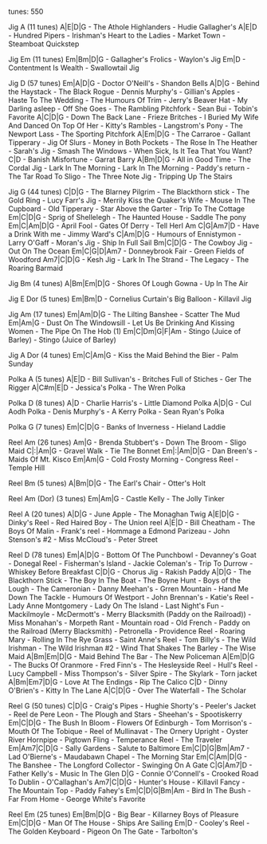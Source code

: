 tunes: 550

Jig A (11 tunes)
    A|E|D|G
      - The Athole Highlanders
      - Hudie Gallagher's
    A|E|D
      - Hundred Pipers
      - Irishman's Heart to the Ladies
      - Market Town
      - Steamboat Quickstep

Jig Em (11 tunes)
    Em|Bm|D|G
      - Gallagher's Frolics
      - Waylon's Jig
    Em|D
      - Contentment Is Wealth
      - Swallowtail Jig

Jig D (57 tunes)
    Em|A|D|G
      - Doctor O'Neill's
      - Shandon Bells
    A|D|G
      - Behind the Haystack
      - The Black Rogue
      - Dennis Murphy's
      - Gillian's Apples
      - Haste To The Wedding
      - The Humours Of Trim
      - Jerry's Beaver Hat
      - My Darling asleep
      - Off She Goes
      - The Rambling Pitchfork
      - Sean Bui
      - Tobin's Favorite
    A|C|D|G
      - Down The Back Lane
      - Frieze Britches
      - I Buried My Wife And Danced On Top Of Her
      - Kitty's Rambles
      - Langstrom's Pony
      - The Newport Lass
      - The Sporting Pitchfork
    A|Em|D|G
      - The Carraroe
      - Gallant Tipperary
      - Jig Of Slurs
      - Money in Both Pockets
      - The Rose In The Heather
      - Sarah's Jig
      - Smash The Windows
      - When Sick, Is It Tea That You Want?
    C|D
      - Banish Misfortune
      - Garrat Barry
    A|Bm|D|G
      - All in Good Time
      - The Cordal Jig
      - Lark In The Morning
      - Lark In The Morning
      - Paddy's return
      - The Tar Road To Sligo
      - The Three Note Jig
      - Tripping Up The Stairs

Jig G (44 tunes)
    C|D|G
      - The Blarney Pilgrim
      - The Blackthorn stick
      - The Gold Ring
      - Lucy Farr's Jig
      - Merrily Kiss the Quaker's Wife
      - Mouse In The Cupboard
      - Old Tipperary
      - Star Above the Garter
      - Trip To The Cottage
    Em|C|D|G
      - Sprig of Shellelegh
      - The Haunted House
      - Saddle The pony
    Em|C|Am|D|G
      - April Fool
      - Gates Of Derry
      - Tell HerI Am
    C|G|Am7|D
      - Have a Drink With me
      - Jimmy Ward's
    C|Am|D|G
      - Humours of Ennistymon
      - Larry O'Gaff
      - Moran's Jig
      - Ship In Full Sail
    Bm|C|D|G
      - The Cowboy Jig
      - Out On The Ocean
    Em|C|G|D|Am7
      - Donneybrook Fair
      - Green Fields of Woodford
    Am7|C|D|G
      - Kesh Jig
      - Lark In The Strand
      - The Legacy
      - The Roaring Barmaid

Jig Bm (4 tunes)
    A|Bm|Em|D|G
      - Shores Of Lough Gowna
      - Up In The Air

Jig E Dor (5 tunes)
    Em|Bm|D
      - Cornelius Curtain's Big Balloon
      - Killavil Jig

Jig Am (17 tunes)
    Em|Am|D|G
      - The Lilting Banshee
      - Scatter The Mud
    Em|Am|G
      - Dust On The Windowsill
      - Let Us Be Drinking And Kissing Women
      - The Pipe On The Hob (1)
    Em|C|Dm|G|F|Am
      - Stingo  (Juice of Barley)
      - Stingo  (Juice of Barley)

Jig A Dor (4 tunes)
    Em|C|Am|G
      - Kiss the Maid Behind the Bier
      - Palm Sunday

Polka A (5 tunes)
    A|E|D
      - Bill Sullivan's
      - Britches Full of Stiches
      - Ger The Rigger
    A|C#m|E|D
      - Jessica's Polka
      - The Wren Polka

Polka D (8 tunes)
    A|D
      - Charlie Harris's
      - Little Diamond Polka
    A|D|G
      - Cul Aodh Polka
      - Denis Murphy's
      - A Kerry Polka
      - Sean Ryan's Polka

Polka G (7 tunes)
    Em|C|D|G
      - Banks of Inverness
      - Hieland Laddie

Reel Am (26 tunes)
    Am|G
      - Brenda Stubbert's
      - Down The Broom
      - Sligo Maid
    C|:|Am|G
      - Gravel Walk
      - Tie The Bonnet
    Em|:|Am|D|G
      - Dan Breen's
      - Maids Of Mt. Kisco
    Em|Am|G
      - Cold Frosty Morning
      - Congress Reel
      - Temple Hill

Reel Bm (5 tunes)
    A|Bm|D|G
      - The Earl's Chair
      - Otter's Holt

Reel Am (Dor) (3 tunes)
    Em|Am|G
      - Castle Kelly
      - The Jolly Tinker

Reel A (20 tunes)
    A|D|G
      - June Apple
      - The Monaghan Twig
    A|E|D|G
      - Dinky's Reel
      - Red Haired Boy
      - The Union reel
    A|E|D
      - Bill Cheatham
      - The Boys Of Malin
      - Frank's reel
      - Hommage a Edmond Parizeau
      - John Stenson's #2
      - Miss McCloud's
      - Peter Street

Reel D (78 tunes)
    Em|A|D|G
      - Bottom Of The Punchbowl
      - Devanney's Goat
      - Donegal Reel
      - Fisherman's Island
      - Jackie Coleman's
      - Trip To Durrow
      - Whiskey Before Breakfast
    C|D|G
      - Chorus Jig
      - Rakish Paddy
    A|D|G
      - The Blackthorn Stick
      - The Boy In The Boat
      - The Boyne Hunt
      - Boys of the Lough
      - The Cameronian
      - Danny Meehan's
      - Grren Mountain
      - Hand Me Down The Tackle
      - Humours Of Westport
      - John Brennan's
      - Katie's Reel
      - Lady Anne Montgomery
      - Lady On The Island
      - Last Night's Fun
      - Mackilmoyle
      - McDermott's
      - Merry Blacksmith (Paddy on the Railroad))
      - Miss Monahan's
      - Morpeth Rant
      - Mountain road
      - Old French
      - Paddy on the Railroad (Merry Blacksmith)
      - Petronella
      - Providence Reel
      - Roaring Mary
      - Rolling In The Rye Grass
      - Saint Anne's Reel
      - Tom Billy's
      - The Wild Irishman
      - The Wild Irishman #2
      - Wind That Shakes The Barley
      - The Wise Maid
    A|Bm|Em|D|G
      - Maid Behind The Bar
      - The New Policeman
    A|Em|D|G
      - The Bucks Of Oranmore
      - Fred Finn's
      - The Hesleyside Reel
      - Hull's Reel
      - Lucy Campbell
      - Miss Thompson's
      - Silver Spire
      - The Skylark
      - Torn jacket
    A|Bm|Em7|D|G
      - Love At The Endings
      - Rip The Calico
    C|D
      - Dinny O'Brien's
      - Kitty In The Lane
    A|C|D|G
      - Over The Waterfall
      - The Scholar

Reel G (50 tunes)
    C|D|G
      - Craig's Pipes
      - Hughie Shorty's
      - Peeler's Jacket
      - Reel de Pere Leon
      - The Plough and Stars
      - Sheehan's
      - Spootiskerry
    Em|C|D|G
      - The Bush In Bloom
      - Flowers Of Edinburgh
      - Tom Morrison's
      - Mouth Of The Tobique
      - Reel of Mullinavat
      - The Ornery Upright
      - Oyster River Hornpipe
      - Pigtown Fling
      - Temperance Reel
      - The Traveler
    Em|Am7|C|D|G
      - Sally Gardens
      - Salute to Baltimore
    Em|C|D|G|Bm|Am7
      - Lad O'Bierne's
      - Maudabawn Chapel
      - The Morning Star
    Em|C|Am|D|G
      - The Banshee
      - The Longford Collector
      - Swinging On A Gate
    C|G|Am7|D
      - Father Kelly's
      - Music In The Glen
    D|G
      - Connie O'Connell's
      - Crooked Road To Dublin
      - O'Callaghan's
    Am7|C|D|G
      - Hunter's House
      - Killavil Fancy
      - The Mountain Top
      - Paddy Fahey's
    Em|C|D|G|Bm|Am
      - Bird In The Bush
      - Far From Home
      - George White's Favorite

Reel Em (25 tunes)
    Em|Bm|D|G
      - Big Bear
      - Killarney Boys of Pleasure
    Em|C|D|G
      - Man Of The House
      - Ships Are Sailing
    Em|D
      - Cooley's Reel
      - The Golden Keyboard
      - Pigeon On The Gate
      - Tarbolton's
